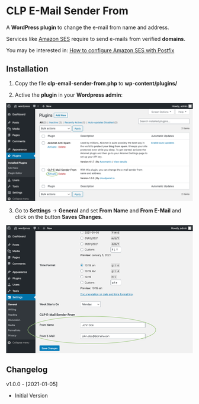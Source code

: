 # CLP E-Mail Sender From

A **WordPress plugin** to change the e-mail from name and address.

Services like [Amazon SES](https://aws.amazon.com/ses/) require to send e-mails from verified **domains**.

You may be interested in: [How to configure Amazon SES with Postfix](https://www.cloudpanel.io/tutorial/how-to-configure-amazon-ses-with-postfix/)

## Installation

1) Copy the file **clp-email-sender-from.php** to **wp-content/plugins/**

2) Active the **plugin** in your **Wordpress admin**:

<img alt="CLP E-Mail Sender From Wordpress Plugin" src="/assets/images/activate_plugin.png?v=0.0.1">

3) Go to **Settings** -> **General** and set **From Name** and **From E-Mail** and click on the button **Saves Changes**.

<img alt="CLP E-Mail Sender From Settings" src="/assets/images/email_sender_from_settings.png?v=0.0.1">

## Changelog

v1.0.0 - [2021-01-05]

- Initial Version
